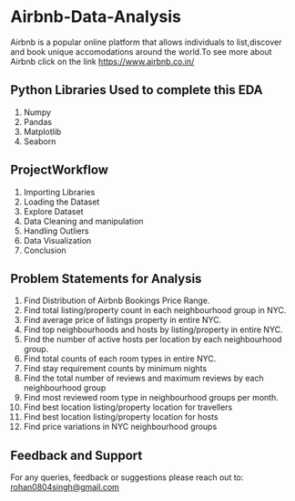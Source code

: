 # Airbnb-Data-Analysis
 Airbnb is a popular online platform that allows individuals to list,discover and book unique accomodations around the world.To see more about Airbnb click on the link https://www.airbnb.co.in/
 ## Python Libraries Used to complete this EDA
 1) Numpy
 2) Pandas
 3) Matplotlib
 4) Seaborn
## ProjectWorkflow
 1) Importing Libraries
 2) Loading the Dataset
 3) Explore Dataset
 4) Data Cleaning and manipulation
 5) Handling Outliers
 6) Data Visualization
 7) Conclusion
## Problem Statements for Analysis
1) Find Distribution of Airbnb Bookings Price Range.
2) Find total listing/property count in each neighbourhood group in NYC.
3) Find average price of listings property in entire NYC.
4) Find top neighbourhoods and hosts by listing/property in entire NYC.
5) Find the number of active hosts per location by each neighbourhood group.
6) Find total counts of each room types in entire NYC.
7) Find stay requirement counts by minimum nights
8) Find the total number of reviews and maximum reviews by each neighbourhood group
9) Find most reviewed room type in neighbourhood groups per month.
10) Find best location listing/property location for travellers
11) Find best location listing/property location for hosts
12) Find price variations in NYC neighbourhood groups

## Feedback and Support
For any queries, feedback or suggestions please reach out to: rohan0804singh@gmail.com
